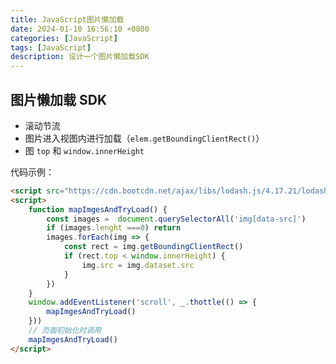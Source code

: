 ```yaml
---
title: JavaScript图片懒加载
date: 2024-01-10 16:56:10 +0800
categories: [JavaScript]
tags: [JavaScript]
description: 设计一个图片懒加载SDK
---
```


## 图片懒加载 SDK
- 滚动节流
- 图片进入视图内进行加载（`elem.getBoundingClientRect()`）
- 图 `top` 和 `window.innerHeight`

代码示例：
```html
<script src="https://cdn.bootcdn.net/ajax/libs/lodash.js/4.17.21/lodash.min.js"></script>
<script>
    function mapImgesAndTryLoad() {
        const images =  document.querySelectorAll('img[data-src]')
        if (images.lenght ===0) return
        images.forEach(img => {
            const rect = img.getBoundingClientRect()
            if (rect.top < window.innerHeight) {
                img.src = img.dataset.src
            }
        })
    }
    window.addEventListener('scroll', _.thottle(() => {
        mapImgesAndTryLoad()
    }))
    // 页面初始化时调用
    mapImgesAndTryLoad()
</script>
```
